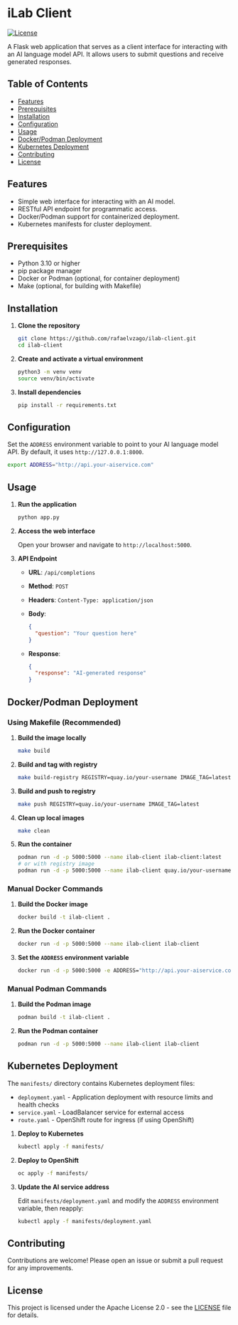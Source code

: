 # iLab Client

[![License](https://img.shields.io/badge/license-Apache%202.0-blue.svg)](LICENSE)

A Flask web application that serves as a client interface for interacting with an AI language model API. It allows users to submit questions and receive generated responses.

## Table of Contents

- [Features](#features)
- [Prerequisites](#prerequisites)
- [Installation](#installation)
- [Configuration](#configuration)
- [Usage](#usage)
- [Docker/Podman Deployment](#dockerpodman-deployment)
- [Kubernetes Deployment](#kubernetes-deployment)
- [Contributing](#contributing)
- [License](#license)

## Features

- Simple web interface for interacting with an AI model.
- RESTful API endpoint for programmatic access.
- Docker/Podman support for containerized deployment.
- Kubernetes manifests for cluster deployment.

## Prerequisites

- Python 3.10 or higher
- pip package manager
- Docker or Podman (optional, for container deployment)
- Make (optional, for building with Makefile)

## Installation

1. **Clone the repository**

   ```bash
   git clone https://github.com/rafaelvzago/ilab-client.git
   cd ilab-client
   ```

2. **Create and activate a virtual environment**

   ```bash
   python3 -m venv venv
   source venv/bin/activate
   ```

3. **Install dependencies**

   ```bash
   pip install -r requirements.txt
   ```

## Configuration

Set the `ADDRESS` environment variable to point to your AI language model API. By default, it uses `http://127.0.0.1:8000`.

```bash
export ADDRESS="http://api.your-aiservice.com"
```

## Usage

1. **Run the application**

   ```bash
   python app.py
   ```

2. **Access the web interface**

   Open your browser and navigate to `http://localhost:5000`.

3. **API Endpoint**

   - **URL**: `/api/completions`
   - **Method**: `POST`
   - **Headers**: `Content-Type: application/json`
   - **Body**:

     ```json
     {
       "question": "Your question here"
     }
     ```

   - **Response**:

     ```json
     {
       "response": "AI-generated response"
     }
     ```

## Docker/Podman Deployment

### Using Makefile (Recommended)

1. **Build the image locally**

   ```bash
   make build
   ```

2. **Build and tag with registry**

   ```bash
   make build-registry REGISTRY=quay.io/your-username IMAGE_TAG=latest
   ```

3. **Build and push to registry**

   ```bash
   make push REGISTRY=quay.io/your-username IMAGE_TAG=latest
   ```

4. **Clean up local images**

   ```bash
   make clean
   ```

5. **Run the container**

   ```bash
   podman run -d -p 5000:5000 --name ilab-client ilab-client:latest
   # or with registry image
   podman run -d -p 5000:5000 --name ilab-client quay.io/your-username/ilab-client:latest
   ```

### Manual Docker Commands

1. **Build the Docker image**

   ```bash
   docker build -t ilab-client .
   ```

2. **Run the Docker container**

   ```bash
   docker run -d -p 5000:5000 --name ilab-client ilab-client
   ```

3. **Set the `ADDRESS` environment variable**

   ```bash
   docker run -d -p 5000:5000 -e ADDRESS="http://api.your-aiservice.com" --name ilab-client ilab-client
   ```

### Manual Podman Commands

1. **Build the Podman image**

   ```bash
   podman build -t ilab-client .
   ```

2. **Run the Podman container**

   ```bash
   podman run -d -p 5000:5000 --name ilab-client ilab-client
   ```

## Kubernetes Deployment

The `manifests/` directory contains Kubernetes deployment files:

- `deployment.yaml` - Application deployment with resource limits and health checks
- `service.yaml` - LoadBalancer service for external access
- `route.yaml` - OpenShift route for ingress (if using OpenShift)

1. **Deploy to Kubernetes**

   ```bash
   kubectl apply -f manifests/
   ```

2. **Deploy to OpenShift**

   ```bash
   oc apply -f manifests/
   ```

3. **Update the AI service address**

   Edit `manifests/deployment.yaml` and modify the `ADDRESS` environment variable, then reapply:

   ```bash
   kubectl apply -f manifests/deployment.yaml
   ```

## Contributing

Contributions are welcome! Please open an issue or submit a pull request for any improvements.

## License

This project is licensed under the Apache License 2.0 - see the [LICENSE](LICENSE) file for details.
